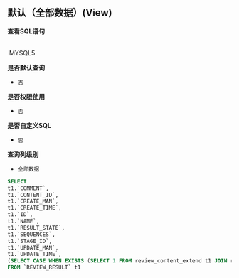 ## 默认（全部数据）(View) <!-- {docsify-ignore-all} -->



<p class="panel-title"><b>查看SQL语句</b></p>
<br>

<el-row>
&nbsp;<el-tag @click="MYSQL5 = true">MYSQL5</el-tag>
</el-row>

<br>
<p class="panel-title"><b>是否默认查询</b></p>

* `否`

<p class="panel-title"><b>是否权限使用</b></p>

* `否`

<p class="panel-title"><b>是否自定义SQL</b></p>

* `否`

<p class="panel-title"><b>查询列级别</b></p>

* `全部数据`






<el-dialog v-model="MYSQL5" title="MYSQL5">

```sql
SELECT
t1.`COMMENT`,
t1.`CONTENT_ID`,
t1.`CREATE_MAN`,
t1.`CREATE_TIME`,
t1.`ID`,
t1.`NAME`,
t1.`RESULT_STATE`,
t1.`SEQUENCES`,
t1.`STAGE_ID`,
t1.`UPDATE_MAN`,
t1.`UPDATE_TIME`,
(SELECT CASE WHEN EXISTS (SELECT 1 FROM review_content_extend t1 JOIN relation t2 ON t2.id = t1.id JOIN review t3 ON t3.id = t2.PRINCIPAL_ID  WHERE t1.id = t1.`CONTENT_ID`  AND t3.state = '20') THEN 1 ELSE 0 END AS result) AS `WHETHER_REVIEW`
FROM `REVIEW_RESULT` t1 


```

</el-dialog>

<script>
 const { createApp } = Vue
  createApp({
    data() {
      return {
                MYSQL5 : false
        
      }
    },
    methods: {
    }
  }).use(ElementPlus).mount('#app')
</script>